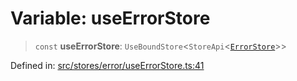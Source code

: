 # Variable: useErrorStore

> `const` **useErrorStore**: `UseBoundStore`\<`StoreApi`\<[`ErrorStore`](../../types/type-aliases/ErrorStore.md)\>\>

Defined in: [src/stores/error/useErrorStore.ts:41](https://github.com/Nick2bad4u/Uptime-Watcher/blob/main/src/stores/error/useErrorStore.ts#L41)
